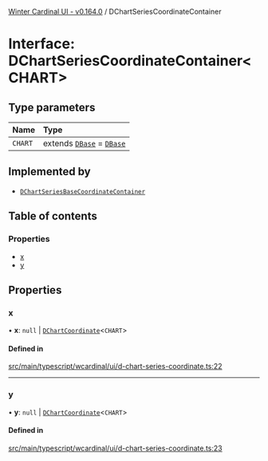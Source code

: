 [Winter Cardinal UI - v0.164.0](../index.md) / DChartSeriesCoordinateContainer

# Interface: DChartSeriesCoordinateContainer<CHART\>

## Type parameters

| Name | Type |
| :------ | :------ |
| `CHART` | extends [`DBase`](../classes/DBase.md) = [`DBase`](../classes/DBase.md) |

## Implemented by

- [`DChartSeriesBaseCoordinateContainer`](../classes/DChartSeriesBaseCoordinateContainer.md)

## Table of contents

### Properties

- [x](DChartSeriesCoordinateContainer.md#x)
- [y](DChartSeriesCoordinateContainer.md#y)

## Properties

### x

• **x**: ``null`` \| [`DChartCoordinate`](DChartCoordinate.md)<`CHART`\>

#### Defined in

[src/main/typescript/wcardinal/ui/d-chart-series-coordinate.ts:22](https://github.com/winter-cardinal/winter-cardinal-ui/blob/v0.164.0/src/main/typescript/wcardinal/ui/d-chart-series-coordinate.ts#L22)

___

### y

• **y**: ``null`` \| [`DChartCoordinate`](DChartCoordinate.md)<`CHART`\>

#### Defined in

[src/main/typescript/wcardinal/ui/d-chart-series-coordinate.ts:23](https://github.com/winter-cardinal/winter-cardinal-ui/blob/v0.164.0/src/main/typescript/wcardinal/ui/d-chart-series-coordinate.ts#L23)
